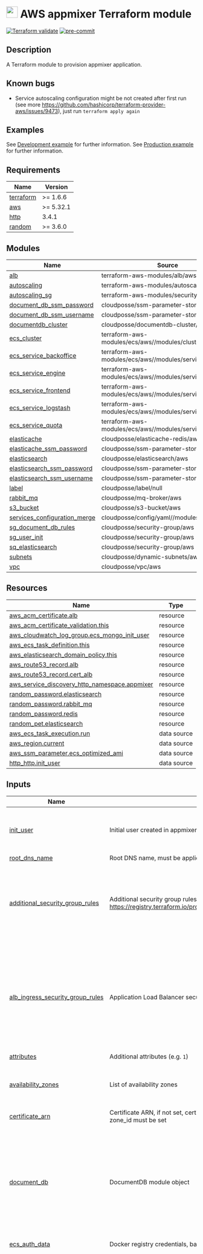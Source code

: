 # [<img src="https://avatars.githubusercontent.com/u/882337" width=30px>](https://www.appmixer.com/) AWS appmixer Terraform module


[![Terraform validate](https://github.com/clientIO/appmixer-module-aws/actions/workflows/validate.yaml/badge.svg)](https://github.com/clientIO/appmixer-module-aws/actions/workflows/validate.yaml)
[![pre-commit](https://github.com/clientIO/appmixer-module-aws/actions/workflows/pre-commit.yml/badge.svg)](https://github.com/clientIO/appmixer-module-aws/actions/workflows/pre-commit.yml)

## Description

A Terraform module to provision appmixer application.

## Known bugs
- Service autoscaling configuration might be not created after first run (see more https://github.com/hashicorp/terraform-provider-aws/issues/9473), just run `terraform apply again`

## Examples

See [Development example](examples/development/README.md) for further information.
See [Production example](examples/production/README.md) for further information.



<!-- BEGINNING OF PRE-COMMIT-TERRAFORM DOCS HOOK -->
## Requirements

| Name | Version |
|------|---------|
| <a name="requirement_terraform"></a> [terraform](#requirement\_terraform) | >= 1.6.6 |
| <a name="requirement_aws"></a> [aws](#requirement\_aws) | >= 5.32.1 |
| <a name="requirement_http"></a> [http](#requirement\_http) | 3.4.1 |
| <a name="requirement_random"></a> [random](#requirement\_random) | >= 3.6.0 |

## Modules

| Name | Source | Version |
|------|--------|---------|
| <a name="module_alb"></a> [alb](#module\_alb) | terraform-aws-modules/alb/aws | ~> 9.0 |
| <a name="module_autoscaling"></a> [autoscaling](#module\_autoscaling) | terraform-aws-modules/autoscaling/aws | ~> 6.5 |
| <a name="module_autoscaling_sg"></a> [autoscaling\_sg](#module\_autoscaling\_sg) | terraform-aws-modules/security-group/aws | ~> 5.0 |
| <a name="module_document_db_ssm_password"></a> [document\_db\_ssm\_password](#module\_document\_db\_ssm\_password) | cloudposse/ssm-parameter-store/aws | 0.11.0 |
| <a name="module_document_db_ssm_username"></a> [document\_db\_ssm\_username](#module\_document\_db\_ssm\_username) | cloudposse/ssm-parameter-store/aws | 0.11.0 |
| <a name="module_documentdb_cluster"></a> [documentdb\_cluster](#module\_documentdb\_cluster) | cloudposse/documentdb-cluster/aws | 0.24.0 |
| <a name="module_ecs_cluster"></a> [ecs\_cluster](#module\_ecs\_cluster) | terraform-aws-modules/ecs/aws//modules/cluster | 5.7.4 |
| <a name="module_ecs_service_backoffice"></a> [ecs\_service\_backoffice](#module\_ecs\_service\_backoffice) | terraform-aws-modules/ecs/aws//modules/service | 5.7.4 |
| <a name="module_ecs_service_engine"></a> [ecs\_service\_engine](#module\_ecs\_service\_engine) | terraform-aws-modules/ecs/aws//modules/service | 5.7.4 |
| <a name="module_ecs_service_frontend"></a> [ecs\_service\_frontend](#module\_ecs\_service\_frontend) | terraform-aws-modules/ecs/aws//modules/service | 5.7.4 |
| <a name="module_ecs_service_logstash"></a> [ecs\_service\_logstash](#module\_ecs\_service\_logstash) | terraform-aws-modules/ecs/aws//modules/service | 5.7.4 |
| <a name="module_ecs_service_quota"></a> [ecs\_service\_quota](#module\_ecs\_service\_quota) | terraform-aws-modules/ecs/aws//modules/service | 5.7.4 |
| <a name="module_elasticache"></a> [elasticache](#module\_elasticache) | cloudposse/elasticache-redis/aws | 1.0.0 |
| <a name="module_elasticache_ssm_password"></a> [elasticache\_ssm\_password](#module\_elasticache\_ssm\_password) | cloudposse/ssm-parameter-store/aws | 0.11.0 |
| <a name="module_elasticsearch"></a> [elasticsearch](#module\_elasticsearch) | cloudposse/elasticsearch/aws | 0.46.0 |
| <a name="module_elasticsearch_ssm_password"></a> [elasticsearch\_ssm\_password](#module\_elasticsearch\_ssm\_password) | cloudposse/ssm-parameter-store/aws | 0.11.0 |
| <a name="module_elasticsearch_ssm_username"></a> [elasticsearch\_ssm\_username](#module\_elasticsearch\_ssm\_username) | cloudposse/ssm-parameter-store/aws | 0.11.0 |
| <a name="module_label"></a> [label](#module\_label) | cloudposse/label/null | 0.25.0 |
| <a name="module_rabbit_mq"></a> [rabbit\_mq](#module\_rabbit\_mq) | cloudposse/mq-broker/aws | 3.1.0 |
| <a name="module_s3_bucket"></a> [s3\_bucket](#module\_s3\_bucket) | cloudposse/s3-bucket/aws | 4.0.1 |
| <a name="module_services_configuration_merge"></a> [services\_configuration\_merge](#module\_services\_configuration\_merge) | cloudposse/config/yaml//modules/deepmerge | 1.0.2 |
| <a name="module_sg_document_db_rules"></a> [sg\_document\_db\_rules](#module\_sg\_document\_db\_rules) | cloudposse/security-group/aws | 2.2.0 |
| <a name="module_sg_user_init"></a> [sg\_user\_init](#module\_sg\_user\_init) | cloudposse/security-group/aws | 2.2.0 |
| <a name="module_sq_elasticsearch"></a> [sq\_elasticsearch](#module\_sq\_elasticsearch) | cloudposse/security-group/aws | 2.2.0 |
| <a name="module_subnets"></a> [subnets](#module\_subnets) | cloudposse/dynamic-subnets/aws | 2.4.1 |
| <a name="module_vpc"></a> [vpc](#module\_vpc) | cloudposse/vpc/aws | 2.1.1 |

## Resources

| Name | Type |
|------|------|
| [aws_acm_certificate.alb](https://registry.terraform.io/providers/hashicorp/aws/latest/docs/resources/acm_certificate) | resource |
| [aws_acm_certificate_validation.this](https://registry.terraform.io/providers/hashicorp/aws/latest/docs/resources/acm_certificate_validation) | resource |
| [aws_cloudwatch_log_group.ecs_mongo_init_user](https://registry.terraform.io/providers/hashicorp/aws/latest/docs/resources/cloudwatch_log_group) | resource |
| [aws_ecs_task_definition.this](https://registry.terraform.io/providers/hashicorp/aws/latest/docs/resources/ecs_task_definition) | resource |
| [aws_elasticsearch_domain_policy.this](https://registry.terraform.io/providers/hashicorp/aws/latest/docs/resources/elasticsearch_domain_policy) | resource |
| [aws_route53_record.alb](https://registry.terraform.io/providers/hashicorp/aws/latest/docs/resources/route53_record) | resource |
| [aws_route53_record.cert_alb](https://registry.terraform.io/providers/hashicorp/aws/latest/docs/resources/route53_record) | resource |
| [aws_service_discovery_http_namespace.appmixer](https://registry.terraform.io/providers/hashicorp/aws/latest/docs/resources/service_discovery_http_namespace) | resource |
| [random_password.elasticsearch](https://registry.terraform.io/providers/hashicorp/random/latest/docs/resources/password) | resource |
| [random_password.rabbit_mq](https://registry.terraform.io/providers/hashicorp/random/latest/docs/resources/password) | resource |
| [random_password.redis](https://registry.terraform.io/providers/hashicorp/random/latest/docs/resources/password) | resource |
| [random_pet.elasticsearch](https://registry.terraform.io/providers/hashicorp/random/latest/docs/resources/pet) | resource |
| [aws_ecs_task_execution.run](https://registry.terraform.io/providers/hashicorp/aws/latest/docs/data-sources/ecs_task_execution) | data source |
| [aws_region.current](https://registry.terraform.io/providers/hashicorp/aws/latest/docs/data-sources/region) | data source |
| [aws_ssm_parameter.ecs_optimized_ami](https://registry.terraform.io/providers/hashicorp/aws/latest/docs/data-sources/ssm_parameter) | data source |
| [http_http.init_user](https://registry.terraform.io/providers/hashicorp/http/3.4.1/docs/data-sources/http) | data source |

## Inputs

| Name | Description | Type | Default | Required |
|------|-------------|------|---------|:--------:|
| <a name="input_init_user"></a> [init\_user](#input\_init\_user) | Initial user created in appmixer | <pre>object({<br>    email    = string<br>    username = string<br>    password = string<br>  })</pre> | n/a | yes |
| <a name="input_root_dns_name"></a> [root\_dns\_name](#input\_root\_dns\_name) | Root DNS name, must be applicable to route53 zone (zone\_id) | `string` | n/a | yes |
| <a name="input_additional_security_group_rules"></a> [additional\_security\_group\_rules](#input\_additional\_security\_group\_rules) | Additional security group rules added to security group rules of all resources, see more https://registry.terraform.io/providers/hashicorp/aws/latest/docs/resources/security_group_rule | <pre>list(object({<br>    type              = string<br>    from_port         = number<br>    to_port           = number<br>    protocol          = string<br>    cidr_blocks       = optional(list(string))<br>    ipv6_cidr_blocks  = optional(list(string))<br>    security_group_id = optional(string)<br>  }))</pre> | `[]` | no |
| <a name="input_alb_ingress_security_group_rules"></a> [alb\_ingress\_security\_group\_rules](#input\_alb\_ingress\_security\_group\_rules) | Application Load Balancer security group ingress rules | <pre>map(object({<br>    ip_protocol                  = string<br>    from_port                    = optional(number)<br>    to_port                      = optional(number)<br>    referenced_security_group_id = optional(string)<br>    description                  = optional(string)<br>    cidr_ipv4                    = optional(string)<br>    cidr_ipv6                    = optional(string)<br>  }))</pre> | <pre>{<br>  "all_http": {<br>    "cidr_ipv4": "0.0.0.0/0",<br>    "from_port": 80,<br>    "ip_protocol": "tcp",<br>    "to_port": 80<br>  },<br>  "all_https": {<br>    "cidr_ipv4": "0.0.0.0/0",<br>    "from_port": 443,<br>    "ip_protocol": "tcp",<br>    "to_port": 443<br>  }<br>}</pre> | no |
| <a name="input_attributes"></a> [attributes](#input\_attributes) | Additional attributes (e.g. `1`) | `list(string)` | `[]` | no |
| <a name="input_availability_zones"></a> [availability\_zones](#input\_availability\_zones) | List of availability zones | `list(string)` | <pre>[<br>  "eu-central-1a",<br>  "eu-central-1b",<br>  "eu-central-1c"<br>]</pre> | no |
| <a name="input_certificate_arn"></a> [certificate\_arn](#input\_certificate\_arn) | Certificate ARN, if not set, certificate will be automatically created using '*.<root\_dns\_name>', zone\_id must be set | `string` | `null` | no |
| <a name="input_document_db"></a> [document\_db](#input\_document\_db) | DocumentDB module object | <pre>object({<br>    cluster_size    = optional(number, 3)<br>    cluster_family  = optional(string, "docdb5.0")<br>    instance_class  = optional(string, "db.t4g.medium")<br>    engine_version  = optional(string, "5.0.0")<br>    master_username = optional(string, "admin1")<br>    cluster_parameters = optional(list(object({<br>      apply_method = string<br>      name         = string<br>      value        = string<br>    })), [])<br>  })</pre> | <pre>{<br>  "cluster_parameters": [<br>    {<br>      "apply_method": "pending-reboot",<br>      "name": "tls",<br>      "value": "disabled"<br>    }<br>  ]<br>}</pre> | no |
| <a name="input_ecs_auth_data"></a> [ecs\_auth\_data](#input\_ecs\_auth\_data) | Docker registry credentials, base64 encoded string | `string` | `""` | no |
| <a name="input_ecs_autoscaling_config"></a> [ecs\_autoscaling\_config](#input\_ecs\_autoscaling\_config) | n/a | `any` | <pre>{<br>  "on_demand": {<br>    "capacity_provider": {<br>      "default_capacity_provider_strategy": {<br>        "base": 1,<br>        "weight": 10<br>      },<br>      "maximum_scaling_step_size": 5,<br>      "minimum_scaling_step_size": 1,<br>      "target_capacity": 100<br>    },<br>    "instance_type": "m5.large",<br>    "max_size": 6,<br>    "min_size": 1,<br>    "mixed_instances_policy": {<br>      "instances_distribution": {<br>        "on_demand_allocation_strategy": "prioritized",<br>        "on_demand_base_capacity": 1,<br>        "on_demand_percentage_above_base_capacity": 100,<br>        "spot_allocation_strategy": "lowest-price"<br>      },<br>      "override": [<br>        {<br>          "instance_type": "m5.large",<br>          "weighted_capacity": "1"<br>        },<br>        {<br>          "instance_type": "c5.large",<br>          "weighted_capacity": "1"<br>        }<br>      ]<br>    },<br>    "use_mixed_instances_policy": true<br>  },<br>  "spot": {<br>    "capacity_provider": {<br>      "default_capacity_provider_strategy": {<br>        "base": 0,<br>        "weight": 80<br>      },<br>      "maximum_scaling_step_size": 5,<br>      "minimum_scaling_step_size": 1,<br>      "target_capacity": 100<br>    },<br>    "instance_type": "m5.large",<br>    "max_size": 6,<br>    "min_size": 1,<br>    "mixed_instances_policy": {<br>      "instances_distribution": {<br>        "on_demand_allocation_strategy": "prioritized",<br>        "on_demand_base_capacity": 0,<br>        "on_demand_percentage_above_base_capacity": 0,<br>        "spot_allocation_strategy": "lowest-price"<br>      },<br>      "override": [<br>        {<br>          "instance_type": "m5.large",<br>          "weighted_capacity": "1"<br>        },<br>        {<br>          "instance_type": "c5.large",<br>          "weighted_capacity": "1"<br>        }<br>      ]<br>    },<br>    "use_mixed_instances_policy": true<br>  }<br>}</pre> | no |
| <a name="input_ecs_cluster_configuration"></a> [ecs\_cluster\_configuration](#input\_ecs\_cluster\_configuration) | Cluster configuration object 'execute\_command\_configuration',  see more https://registry.terraform.io/providers/hashicorp/aws/latest/docs/resources/ecs_cluster | `any` | <pre>{<br>  "log_configuration": {<br>    "cloud_watch_log_group_name": "/aws/ecs/aws-ec2"<br>  },<br>  "logging": "OVERRIDE"<br>}</pre> | no |
| <a name="input_ecs_common_service_config"></a> [ecs\_common\_service\_config](#input\_ecs\_common\_service\_config) | ECS service configuration:<br>    ordered\_placement\_strategy defines how tasks are placed on instances, see more https://docs.aws.amazon.com/AmazonECS/latest/developerguide/task-placement-strategies.html or https://registry.terraform.io/providers/hashicorp/aws/latest/docs/resources/ecs_service<br>    force\_new\_deployment force service redeployment<br>    wait\_for\_steady\_state terraform apply waits for service to reach steady state, see more https://registry.terraform.io/providers/hashicorp/aws/latest/docs/resources/ecs_service | <pre>object({<br>    ordered_placement_strategy = optional(list(object({<br>      type  = string<br>      field = string<br>      })), [{<br>      type  = "binpack"<br>      field = "cpu"<br>    }])<br>    force_new_deployment     = optional(bool, false)<br>    wait_for_steady_state    = optional(bool, true)<br>    autoscaling_min_capacity = optional(number, 1)<br>    autoscaling_max_capacity = optional(number, 10)<br>    deployment_circuit_breaker = optional(object({<br>      enable   = bool<br>      rollback = bool<br>      }), {<br>      enable   = true<br>      rollback = true<br>    })<br>  })</pre> | `{}` | no |
| <a name="input_ecs_per_service_config"></a> [ecs\_per\_service\_config](#input\_ecs\_per\_service\_config) | Configuration per service, overrides 'ecs\_common\_service\_config'<br>    Example:<pre>{<br>      engine = {<br>        image = "registry.appmixer.com/appmixer-engine:5.2.0-nocomp"<br>        url   = "api.ecs.appmixer.co"<br>        env = {<br>          EXAMPLE_ENV = "example"<br>        }<br>        cpu          = 512<br>        memory       = 1024<br>        health_check = {}<br>        entrypoint = [<br>          "node",<br>          "gridd.js",<br>          "--http",<br>          "--emails"<br>        ]<br>        autoscaling_min_capacity = 1<br>        autoscaling_max_capacity = 10<br><br>        force_new_deployment = true<br>        wait_for_steady_state = true<br><br>        # (see more https://registry.terraform.io/providers/hashicorp/aws/latest/docs/resources/ecs_service)<br>        ordered_placement_strategy = [{<br>          type  = "binpack"<br>          field = "cpu"<br>        }]<br>      }<br>      quota = {...}<br>      frontend = {...}<br>      backoffice = {...}<br>      logstash = {<br>        health_check = {<br>          {<br>            retries = 10<br>            command = ["CMD-SHELL", "curl -s -XGET localhost:9600 || exit 1"]<br>            timeout : 5<br>            interval : 10<br>            startPeriod : 60<br>          }<br>        }<br>      }<br>    }</pre> | `any` | `{}` | no |
| <a name="input_elasticache"></a> [elasticache](#input\_elasticache) | Elastic module object | <pre>object({<br>    cluster_size               = optional(number, 1)<br>    instance_type              = optional(string, "cache.t3.micro")<br>    engine_version             = optional(string, "6.2")<br>    family                     = optional(string, "redis6.x")<br>    at_rest_encryption_enabled = optional(bool, true)<br>    transit_encryption_enabled = optional(bool, true)<br>    automatic_failover_enabled = optional(bool, false)<br>    parameter = optional(list(object({<br>      name  = string<br>      value = string<br>    })), [])<br>  })</pre> | <pre>{<br>  "parameter": [<br>    {<br>      "name": "notify-keyspace-events",<br>      "value": "lK"<br>    }<br>  ]<br>}</pre> | no |
| <a name="input_elasticsearch"></a> [elasticsearch](#input\_elasticsearch) | Elasticsearch module object | <pre>object({<br>    elasticsearch_version           = optional(string, "OpenSearch_2.7")<br>    instance_type                   = optional(string, "t3.medium.elasticsearch")<br>    instance_count                  = optional(number, 1)<br>    ebs_volume_size                 = optional(number, 20)<br>    encrypt_at_rest_enabled         = optional(bool, true)<br>    advanced_options                = optional(map(string), null)<br>    node_to_node_encryption_enabled = optional(bool, true)<br>  })</pre> | <pre>{<br>  "advanced_options": {<br>    "rest.action.multi.allow_explicit_index": "true"<br>  }<br>}</pre> | no |
| <a name="input_enable_deletion_protection"></a> [enable\_deletion\_protection](#input\_enable\_deletion\_protection) | Enable deletion protection for all resources, if true, resources can't be deleted if not explicitly set to false | `bool` | `false` | no |
| <a name="input_environment"></a> [environment](#input\_environment) | Environment, e.g. 'prod', 'staging', 'dev', 'pre-prod', 'UAT' | `string` | `"lablabs"` | no |
| <a name="input_external_documentdb"></a> [external\_documentdb](#input\_external\_documentdb) | Connection string to DocumentDB, if not set, DocumentDB will be automatically created | `string` | `null` | no |
| <a name="input_external_elasticsearch"></a> [external\_elasticsearch](#input\_external\_elasticsearch) | Connection object to Elasticsearch, if not set, Elasticsearch will be automatically created | <pre>object({<br>    url      = string<br>    username = string<br>    password = string<br>  })</pre> | `null` | no |
| <a name="input_external_rabbitmq"></a> [external\_rabbitmq](#input\_external\_rabbitmq) | Connection object to RabbitMQ, if not set, RabbitMQ will be automatically created | <pre>object({<br>    url      = string<br>    username = string<br>    password = string<br>    port     = number<br>  })</pre> | `null` | no |
| <a name="input_external_redis"></a> [external\_redis](#input\_external\_redis) | Connection string to Redis, if not set, Redis will be automatically created | `string` | `null` | no |
| <a name="input_external_vpc"></a> [external\_vpc](#input\_external\_vpc) | VPC configuration, if not set, new VPC will be created | <pre>object({<br>    vpc_id             = string<br>    public_subnet_ids  = list(string)<br>    private_subnet_ids = list(string)<br>  })</pre> | `null` | no |
| <a name="input_name"></a> [name](#input\_name) | Solution name, e.g. 'appmixer' | `string` | `"appmixer"` | no |
| <a name="input_namespace"></a> [namespace](#input\_namespace) | Namespace, which could be your organization name or abbreviation, e.g. 'eg' or 'cp' | `string` | `"cio"` | no |
| <a name="input_rabbitmq"></a> [rabbitmq](#input\_rabbitmq) | RabbitMQ module object | <pre>object({<br>    auto_minor_version_upgrade = optional(bool, true)<br>    deployment_mode            = optional(string, "SINGLE_INSTANCE")<br>    engine_version             = optional(string, "3.8.34")<br>    host_instance_type         = optional(string, "mq.t3.micro")<br>    audit_log_enabled          = optional(bool, false)<br>    general_log_enabled        = optional(bool, true)<br>    encryption_enabled         = optional(bool, true)<br>    use_aws_owned_key          = optional(bool, false)<br>    publicly_accessible        = optional(bool, false)<br>  })</pre> | `{}` | no |
| <a name="input_s3_config"></a> [s3\_config](#input\_s3\_config) | Configuration for S3 bucket | <pre>object({<br>    versioning_enabled = optional(bool, false)<br>    logging            = optional(list(object({ bucket_name = string, prefix = string })), [])<br>  })</pre> | `{}` | no |
| <a name="input_stage"></a> [stage](#input\_stage) | Stage, e.g. 'prod', 'staging', 'dev' | `string` | `"dev"` | no |
| <a name="input_tags"></a> [tags](#input\_tags) | Additional tags (e.g. `map('BusinessUnit','XYZ')` | `map(string)` | `{}` | no |
| <a name="input_vpc_config"></a> [vpc\_config](#input\_vpc\_config) | VPC configuration, ignored if external\_vpc is set | <pre>object({<br>    ipv4_primary_cidr_block = string<br>    availability_zones      = list(string)<br>  })</pre> | <pre>{<br>  "availability_zones": [<br>    "eu-central-1a",<br>    "eu-central-1b",<br>    "eu-central-1c"<br>  ],<br>  "ipv4_primary_cidr_block": "10.0.0.0/16"<br>}</pre> | no |
| <a name="input_zone_id"></a> [zone\_id](#input\_zone\_id) | Route53 DNS zone ID, if not set route53 will be not used | `string` | `""` | no |

## Outputs

| Name | Description |
|------|-------------|
| <a name="output_service_backoffice"></a> [service\_backoffice](#output\_service\_backoffice) | n/a |
| <a name="output_service_engine"></a> [service\_engine](#output\_service\_engine) | n/a |
| <a name="output_service_frontend"></a> [service\_frontend](#output\_service\_frontend) | n/a |
| <a name="output_user"></a> [user](#output\_user) | n/a |
<!-- END OF PRE-COMMIT-TERRAFORM DOCS HOOK -->

## Contributing and reporting issues

Feel free to create an issue in this repository if you have questions, suggestions or feature requests.

### Validation, linters and pull-requests

We want to provide high quality code and modules. For this reason we are using
several [pre-commit hooks](.pre-commit-config.yaml) and
[GitHub Actions workflows](.github/workflows/). A pull-request to the
main branch will trigger these validations and lints automatically. Please
check your code before you will create pull-requests. See
[pre-commit documentation](https://pre-commit.com/) and
[GitHub Actions documentation](https://docs.github.com/en/actions) for further
details.

## License

[![License](https://img.shields.io/badge/License-Apache%202.0-blue.svg)](https://opensource.org/licenses/Apache-2.0)

See [LICENSE](LICENSE) for full details.

    Licensed to the Apache Software Foundation (ASF) under one
    or more contributor license agreements.  See the NOTICE file
    distributed with this work for additional information
    regarding copyright ownership.  The ASF licenses this file
    to you under the Apache License, Version 2.0 (the
    "License"); you may not use this file except in compliance
    with the License.  You may obtain a copy of the License at

      https://www.apache.org/licenses/LICENSE-2.0

    Unless required by applicable law or agreed to in writing,
    software distributed under the License is distributed on an
    "AS IS" BASIS, WITHOUT WARRANTIES OR CONDITIONS OF ANY
    KIND, either express or implied.  See the License for the
    specific language governing permissions and limitations
    under the License.
